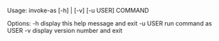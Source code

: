 Usage: invoke-as [-h] | [-v] [-u USER] COMMAND

Options:
  -h                            display this help message and exit
  -u USER                       run command as USER
  -v                            display version number and exit

